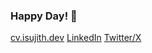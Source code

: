 ### Happy Day! 👋

<!--
**SujithThirumalaisamy/SujithThirumalaisamy** is a ✨ _special_ ✨ repository because its `README.md` (this file) appears on your GitHub profile.

Here are some ideas to get you started:

- 🔭 I’m currently working on ...
- 🌱 I’m currently learning ...
- 👯 I’m looking to collaborate on ...
- 🤔 I’m looking for help with ...
- 💬 Ask me about ...
- 📫 How to reach me: ...
- 😄 Pronouns: ...
- ⚡ Fun fact: ...
-->
[cv.isujith.dev](https://cv.isujith.dev)
[LinkedIn](https://www.linkedin.com/in/sujith-thiru/)
[Twitter/X](https://twitter.com/i/flow/login?redirect_after_login=%2FSujithThiru)
